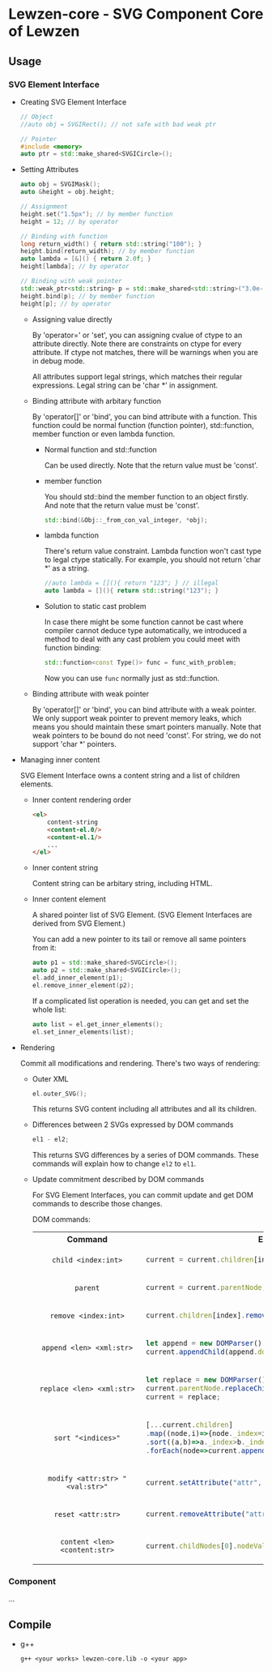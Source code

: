 # Lewzen-core - SVG Component Core of Lewzen

## Usage

### SVG Element Interface

- Creating SVG Element Interface

    ```cpp
    // Object
    //auto obj = SVGIRect(); // not safe with bad weak ptr

    // Pointer
    #include <memory>
    auto ptr = std::make_shared<SVGICircle>();
    ```

- Setting Attributes

    ```cpp
    auto obj = SVGIMask();
    auto &height = obj.height;

    // Assignment
    height.set("1.5px"); // by member function
    height = 12; // by operator

    // Binding with function
    long return_width() { return std::string("100"); }
    height.bind(return_width); // by member function
    auto lambda = [&]() { return 2.0f; }
    height[lambda]; // by operator

    // Binding with weak pointer
    std::weak_ptr<std::string> p = std::make_shared<std::string>("3.0e-3em");
    height.bind(p); // by member function
    height[p]; // by operator
    ```

    - Assigning value directly

        By 'operator=' or 'set', you can assigning cvalue of ctype to an attribute directly. Note there are constraints on ctype for every attribute. If ctype not matches, there will be warnings when you are in debug mode.

        All attributes support legal strings, which matches their regular expressions. Legal string can be 'char *' in assignment.

    - Binding attribute with arbitary function

        By 'operator[]' or 'bind', you can bind attribute with a function. This function could be normal function (function pointer), std::function, member function or even lambda function.

        - Normal function and std::function

            Can be used directly. Note that the return value must be 'const'.

        - member function

            You should std::bind the member function to an object firstly. And note that the return value must be 'const'.

            ```cpp
            std::bind(&Obj::_from_con_val_integer, *obj);
            ```

        - lambda function

            There's return value constraint. Lambda function won't cast type to legal ctype statically. For example, you should not return 'char *' as a string.

            ```cpp
            //auto lambda = [](){ return "123"; } // illegal
            auto lambda = [](){ return std::string("123"); }
            ```

        - Solution to static cast problem

            In case there might be some function cannot be cast where compiler cannot deduce type automatically, we introduced a method to deal with any cast problem you could meet with function binding:

            ```c++
            std::function<const Type()> func = func_with_problem;
            ```

            Now you can use `func` normally just as std::function.

    - Binding attribute with weak pointer

        By 'operator[]' or 'bind', you can bind attribute with a weak pointer. We only support weak pointer to prevent memory leaks, which means you should maintain these smart pointers manually. Note that weak pointers to be bound do not need 'const'. For string, we do not support 'char *' pointers.

- Managing inner content

    SVG Element Interface owns a content string and a list of children elements.

    - Inner content rendering order

        ```html
        <el>
            content-string
            <content-el.0/>
            <content-el.1/>
            ...
        </el>
        ```

    - Inner content string

        Content string can be arbitary string, including HTML.

    - Inner content element

        A shared pointer list of SVG Element. (SVG Element Interfaces are derived from SVG Element.)

        You can add a new pointer to its tail or remove all same pointers from it:

        ```cpp
        auto p1 = std::make_shared<SVGCircle>();
        auto p2 = std::make_shared<SVGICircle>();
        el.add_inner_element(p1);
        el.remove_inner_element(p2);
        ```

        If a complicated list operation is needed, you can get and set the whole list:

        ```cpp
        auto list = el.get_inner_elements();
        el.set_inner_elements(list);
        ```

- Rendering

    Commit all modifications and rendering. There's two ways of rendering:

    - Outer XML

        ```cpp
        el.outer_SVG();
        ```

        This returns SVG content including all attributes and all its children.

    - Differences between 2 SVGs expressed by DOM commands

        ```cpp
        el1 - el2;
        ```

        This returns SVG differences by a series of DOM commands. These commands will explain how to change `el2` to `el1`.
    
    - Update commitment described by DOM commands

        For SVG Element Interfaces, you can commit update and get DOM commands to describe those changes.

        DOM commands:

        <table stye="table-layout:fixed;">
        <tr><th><div style="width:200px;text-align:center">Command</div></th> <th>Explaination</th></tr>
        <tr>
        <td style="text-align:center">
        
        `child <index:int>`
        
        </td>
        <td>

        ```javascript
        current = current.children[index];
        ```

        </td>
        </tr>
        <tr>
        <td style="text-align:center">
        
        `parent`
        
        </td>
        <td>

        ```javascript
        current = current.parentNode;
        ```

        </td>
        </tr>
        <tr>
        <td style="text-align:center">
        
        `remove <index:int>`
        
        </td>
        <td>

        ```javascript
        current.children[index].remove();
        ```

        </td>
        </tr>
        <tr>
        <td style="text-align:center">
        
        `append <len> <xml:str>`
        
        </td>
        <td>

        ```javascript
        let append = new DOMParser().parseFromString(xml, "text/xml");
        current.appendChild(append.documentElement);
        ```

        </td>
        </tr>
        <tr>
        <td style="text-align:center">
        
        `replace <len> <xml:str>`
        
        </td>
        <td>

        ```javascript
        let replace = new DOMParser().parseFromString(xml, "text/xml");
        current.parentNode.replaceChild(current, replace.documentElement);
        current = replace;
        ```

        </td>
        </tr>
        <tr>
        <td style="text-align:center">
        
        `sort "<indices>"`
        
        </td>
        <td>

        ```javascript
        [...current.children]
        .map((node,i)=>{node._index=indices[i];return node;})
        .sort((a,b)=>a._index>b._index?1:-1)
        .forEach(node=>current.appendChild(node));
        ```

        </td>
        </tr>
        <tr>
        <td style="text-align:center">
        
        `modify <attr:str> "<val:str>"`
        
        </td>
        <td>

        ```javascript
        current.setAttribute("attr", "val");
        ```

        </td>
        </tr>
        <tr>
        <td style="text-align:center">
        
        `reset <attr:str>`
        
        </td>
        <td>

        ```javascript
        current.removeAttribute("attr");
        ```

        </td>
        </tr>
        <tr>
        <td style="text-align:center">
        
        `content <len> <content:str>`
        
        </td>
        <td>

        ```javascript
        current.childNodes[0].nodeValue = content;
        ```

        </td>
        </tr>
        </table>

### Component

...

## Compile

- g++

    ```shell
    g++ <your works> lewzen-core.lib -o <your app>
    ```